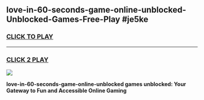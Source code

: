 
## love-in-60-seconds-game-online-unblocked-Unblocked-Games-Free-Play #je5ke
<h3>
<a href="https://us.freeplayer.one?title=love-in-60-seconds-game-online-unblocked&ref=9M">CLICK TO PLAY</a></h3>
<hr>

<h3>
<a href="https://us.freeplayer.one?title=love-in-60-seconds-game-online-unblocked&ref=9M">CLICK 2 PLAY</a>
  
</h3>

<a href="https://us.freeplayer.one?title=love-in-60-seconds-game-online-unblocked&ref=9M"><img src="https://clearcache.store/games.png"></a>


**love-in-60-seconds-game-online-unblocked games unblocked: Your Gateway to Fun and Accessible Online Gaming**
